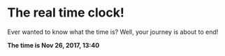 # The real time clock!

Ever wanted to know what the time is? Well, your journey is about to end!

**The time is Nov 26, 2017, 13:40**